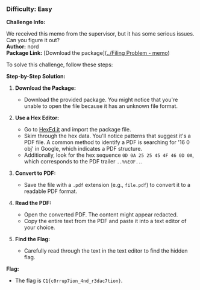 ### Difficulty: Easy

**Challenge Info:**

We received this memo from the supervisor, but it has some serious issues. Can you figure it out?  
**Author:** nord  
**Package Link:** [Download the package]([../Filing Problem - memo](https://github.com/CyberSauce001/DoD-Cyber-Sentinel-Challenge/blob/main/Forensics/(Filing%20Problem)%20-%20memo))

To solve this challenge, follow these steps:

**Step-by-Step Solution:**

1. **Download the Package:**
   - Download the provided package. You might notice that you're unable to open the file because it has an unknown file format.

2. **Use a Hex Editor:**
   - Go to [HexEd.it](https://hexed.it/) and import the package file.
   - Skim through the hex data. You'll notice patterns that suggest it's a PDF file. A common method to identify a PDF is searching for '16 0 obj' in Google, which indicates a PDF structure.
   - Additionally, look for the hex sequence `0D 0A 25 25 45 4F 46 0D 0A`, which corresponds to the PDF trailer `..%%EOF..`.

3. **Convert to PDF:**
   - Save the file with a `.pdf` extension (e.g., `file.pdf`) to convert it to a readable PDF format.

4. **Read the PDF:**
   - Open the converted PDF. The content might appear redacted.
   - Copy the entire text from the PDF and paste it into a text editor of your choice.

5. **Find the Flag:**
   - Carefully read through the text in the text editor to find the hidden flag.

**Flag:**
   - The flag is `C1{c0rrup7ion_4nd_r3dac7tion}`.

